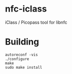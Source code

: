 # nfc-iclass
iClass / Picopass tool for libnfc

# Building

```
autoreconf -vis
./configure
make
sudo make install
```
